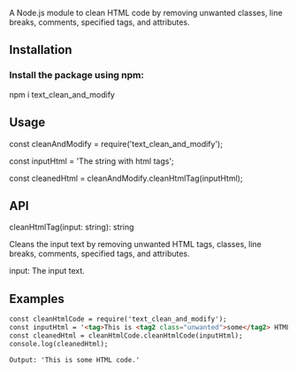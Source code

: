  
A Node.js module to clean HTML code by removing unwanted classes, line breaks, comments, specified tags, and attributes.

## Installation

### Install the package using npm:

npm i text_clean_and_modify


## Usage

const cleanAndModify = require('text_clean_and_modify');

const inputHtml = 'The string with html tags';

const cleanedHtml = cleanAndModify.cleanHtmlTag(inputHtml);


## API

cleanHtmlTag(input: string): string

Cleans the input text  by removing unwanted HTML tags, classes, line breaks, comments, specified tags, and attributes.

input: The input text.

## Examples
```html
const cleanHtmlCode = require('text_clean_and_modify');
const inputHtml = '<tag>This is <tag2 class="unwanted">some</tag2> HTML code.</tag>';
const cleanedHtml = cleanHtmlCode.cleanHtmlCode(inputHtml);
console.log(cleanedHtml);

Output: 'This is some HTML code.'

